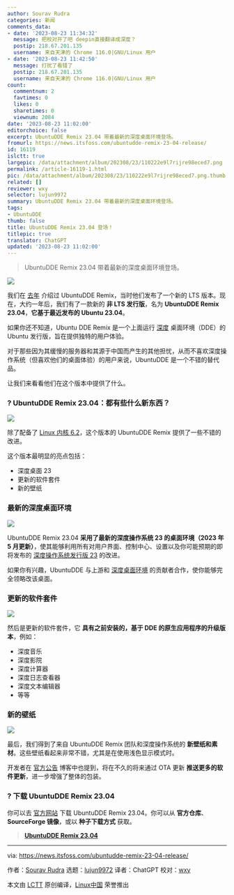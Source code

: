 ```yaml
---
author: Sourav Rudra
categories: 新闻
comments_data:
- date: '2023-08-23 11:34:32'
  message: 把校对开了吧 deepin直接翻译成深度？
  postip: 218.67.201.135
  username: 来自天津的 Chrome 116.0|GNU/Linux 用户
- date: '2023-08-23 11:42:50'
  message: 打扰了看错了
  postip: 218.67.201.135
  username: 来自天津的 Chrome 116.0|GNU/Linux 用户
count:
  commentnum: 2
  favtimes: 0
  likes: 0
  sharetimes: 0
  viewnum: 2084
date: '2023-08-23 11:02:00'
editorchoice: false
excerpt: UbuntuDDE Remix 23.04 带着最新的深度桌面环境登场。
fromurl: https://news.itsfoss.com/ubuntudde-remix-23-04-release/
id: 16119
islctt: true
largepic: /data/attachment/album/202308/23/110222e9l7rijre98eced7.png
permalink: /article-16119-1.html
pic: /data/attachment/album/202308/23/110222e9l7rijre98eced7.png.thumb.jpg
related: []
reviewer: wxy
selector: lujun9972
summary: UbuntuDDE Remix 23.04 带着最新的深度桌面环境登场。
tags:
- UbuntuDDE
thumb: false
title: UbuntuDDE Remix 23.04 登场！
titlepic: true
translator: ChatGPT
updated: '2023-08-23 11:02:00'
---
```



> 
> UbuntuDDE Remix 23.04 带着最新的深度桌面环境登场。
> 
> 
> 


![](/data/attachment/album/202308/23/110222e9l7rijre98eced7.png)


我们在 [去年](/article-15076-1.html) 介绍过 UbuntuDDE Remix，当时他们发布了一个新的 LTS 版本。现在，大约一年后，我们有了一款新的 **非 LTS 发行版**，名为 **UbuntuDDE Remix 23.04**，**它基于最近发布的 Ubuntu 23.04**。


如果你还不知道，Ubuntu DDE Remix 是一个上面运行 [深度](https://www.deepin.org/index/en?ref=news.itsfoss.com) 桌面环境（DDE）的 Ubuntu 发行版，旨在提供独特的用户体验。


对于那些因为其缓慢的服务器和其源于中国而产生的其他担忧，从而不喜欢深度操作系统（但喜欢他们的桌面体验）的用户来说，UbuntuDDE 是一个不错的替代品。


让我们来看看他们在这个版本中提供了什么。


### ? UbuntuDDE Remix 23.04：都有些什么新东西？


![](/data/attachment/album/202308/23/110222qhf44844k5htsnfm.jpg)


除了配备了 [Linux 内核 6.2](https://news.itsfoss.com/linux-kernel-6-2-release/)，这个版本的 UbuntuDDE Remix 提供了一些不错的改进。


这个版本最明显的亮点包括：


* 深度桌面 23
* 更新的软件套件
* 新的壁纸


### 最新的深度桌面环境


![](/data/attachment/album/202308/23/110223b3w96x699dp0hpfx.jpg)


UbuntuDDE Remix 23.04 **采用了最新的深度操作系统 23 的桌面环境（2023 年 5 月更新）**，使其能够利用所有对用户界面、控制中心、设置以及你可能预期的即将发布的 [深度操作系统发行版 23](https://news.itsfoss.com/deepin-23/) 的改进。


如果你有兴趣，UbuntuDDE 与上游和 [深度桌面环境](https://github.com/linuxdeepin/dde?ref=news.itsfoss.com) 的贡献者合作，使你能够完全领略改该桌面。


### 更新的软件套件


![](/data/attachment/album/202308/23/110223gvxhggsn8jffssqn.jpg)


然后是更新的软件套件，它 **具有之前安装的，基于 DDE 的原生应用程序的升级版本**，例如：


* 深度音乐
* 深度影院
* 深度计算器
* 深度日志查看器
* 深度文本编辑器
* 等等


### 新的壁纸


![](/data/attachment/album/202308/23/110223vj8hl0xbrltssh2e.jpg)


最后，我们得到了来自 UbuntuDDE Remix 团队和深度操作系统的 **新壁纸和素材**。这些壁纸看起来非常不错，尤其是在使用浅色显示模式时。


开发者在 [官方公告](https://ubuntudde.com/blog/ubuntudde-remix-23-04-lunar-release-note/?ref=news.itsfoss.com) 博客中也提到，将在不久的将来通过 OTA 更新 **推送更多的软件更新**，进一步增强了整体的包装。


### ? 下载 UbuntuDDE Remix 23.04


你可以去 [官方网站](https://ubuntudde.com/download/?ref=news.itsfoss.com) 下载 UbuntuDDE Remix 23.04。你可以从 **官方仓库**、**SourceForge 镜像**，或以 **种子下载方式** 获取。



> 
> **[UbuntuDDE Remix 23.04](https://ubuntudde.com/download/?ref=news.itsfoss.com)**
> 
> 
> 




---


via: <https://news.itsfoss.com/ubuntudde-remix-23-04-release/>


作者：[Sourav Rudra](https://news.itsfoss.com/author/sourav/) 选题：[lujun9972](https://github.com/lujun9972) 译者：ChatGPT 校对：[wxy](https://github.com/wxy)


本文由 [LCTT](https://github.com/LCTT/TranslateProject) 原创编译，[Linux中国](https://linux.cn/) 荣誉推出